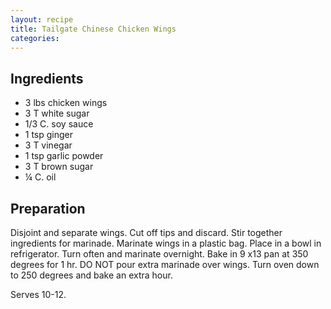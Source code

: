```yaml
---
layout: recipe
title: Tailgate Chinese Chicken Wings
categories:
---
```


## Ingredients

- 3 lbs chicken wings
- 3 T white sugar
- 1/3 C. soy sauce
- 1 tsp ginger
- 3 T vinegar
- 1 tsp garlic powder
- 3 T brown sugar
- ¼ C. oil

## Preparation

Disjoint and separate wings.  Cut off tips and discard.  Stir together ingredients for marinade.  Marinate wings in a plastic bag.  Place in a bowl in refrigerator. Turn often and marinate overnight.  Bake in 9 x13 pan at 350 degrees for 1 hr.  DO NOT pour extra marinade over wings.  Turn oven down to 250 degrees and bake an extra hour.  Serves 10-12.
